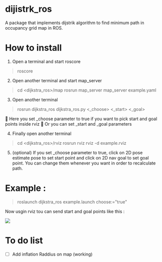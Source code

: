 # dijistrk_ros

A package that implements dijstrik algorithm to find minimum path in occupancy grid map in ROS.

# How to install

1. Open a terminal and start roscore

> roscore

2. Open another terminal and start map_server

> cd <dijkstra_ros>/map
> rosrun map_server map_server example.yaml

3. Open another terminal

> rosrun dijkstra_ros dijkstra_ros.py <_choose> <_start> <_goal>

🚀️ Here you set _choose parameter to true if you want to pick start and goal points inside rviz
🚀️ Or you can set  _start and _goal parameters

4. Finally open another terminal

> cd <dijkstra_ros>/rviz
> rosrun rviz rviz -d example.rviz

5. (optional) If you set _choose parameter to true, click on 2D pose estimate pose to set start point and click on 2D nav goal to set goal point. You can change them whenever you want in order to recalculate path.

# Example :

> roslaunch dijkstra_ros example.launch choose:="true"

Now usgin rviz tou can send start and goal points like this : 

![](https://github.com/gelardrc/dijkstra_ros/blob/main/img/dijstrik_ros.gif)



# To do list

* [ ] Add inflation Raddius on map (working)


